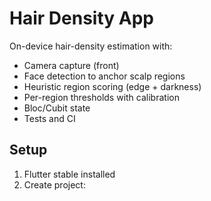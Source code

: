 # Hair Density App

On-device hair-density estimation with:
- Camera capture (front)
- Face detection to anchor scalp regions
- Heuristic region scoring (edge + darkness)
- Per-region thresholds with calibration
- Bloc/Cubit state
- Tests and CI

## Setup

1. Flutter stable installed
2. Create project:
